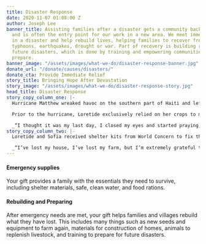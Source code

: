 ```yaml
---
title: Disaster Response
date: 2020-11-07 01:08:00 Z
author: Joseph Lee
banner_title: Assisting families after a disaster gets a community back on its feet
  and is often the entry point for our work in a new area. We meet immediate needs
  in a disaster and help rebuild lives, helping families to recover from floods, hurricanes,
  typhoons, earthquakes, drought or war. Part of recovery is building resilience to
  future disasters, which is done by training and empowering communities to plan and
  prepare.
banner_image: "/assets/images/what-we-do/disaster-response-banner.jpg"
donate_url: "/donate/causes/disasters/"
donate_cta: Provide Immediate Relief
story_title: Bringing Hope After Devastation
story_image: "/assets/images/what-we-do/disaster-response-story.jpg"
head_title: Disaster Response
story_copy_column_one: |-
  Hurricane Matthew wreaked havoc on the southern part of Haiti and left countless victims who already had a hard time making ends meet. One of those people was Loretide.

  Prior to the hurricane, Loretide exclusively relied on her crops to meet the needs of her granddaughter, Sofia Jules. When Hurricane Matthew hit, Loretide’s degenerative joint disease kept her from running. She was struck with fear when she heard the violent winds and rain destroying her house because she was inside and unable to move due to the pain in her joints.

  _“I thought it was my last day, I closed my eyes and started praying,”_ Loretide said. Then she suddenly felt her granddaughter’s arms around her waist, and she was helped to the safety of their neighbor’s concrete house. Their house totally collapsed after they ran out.
story_copy_column_two: |-
  Loretide and Sofia received shelter kits from World Concern to fix the shelter they built from salvaged material and World Concern volunteers helped them cover their roof with a tarp. This provided a dry and safe place for them to live and rebuild their lives from, as well as something intangible, but essential for life: Hope.

  _“I’ve lost my house, I’ve lost my farm, but I’m extremely grateful to God because Sofia and I are safe,”_ Loretide said. _“I want to say thank you to World Concern for helping me and those who are in need in my community.”_
---
```


#### Emergency supplies

Your gift provides a family with the essentials they need to survive, including shelter materials, safe, clean water, and food rations.

#### Rebuilding and Preparing

After emergency needs are met, your gift helps families and villages rebuild what they have lost. This includes many things such as new seeds and equipment to farm again, materials for construction of homes, animals to replenish livestock, and training to prepare for future disasters.
